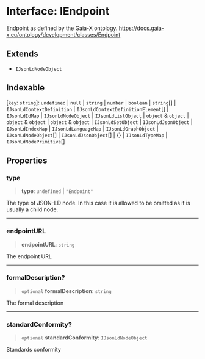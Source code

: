 # Interface: IEndpoint

Endpoint as defined by the Gaia-X ontology.
https://docs.gaia-x.eu/ontology/development/classes/Endpoint

## Extends

- `IJsonLdNodeObject`

## Indexable

\[`key`: `string`\]: `undefined` \| `null` \| `string` \| `number` \| `boolean` \| `string`[] \| `IJsonLdContextDefinition` \| `IJsonLdContextDefinitionElement`[] \| `IJsonLdIdMap` \| `IJsonLdNodeObject` \| `IJsonLdListObject` \| `object` & `object` \| `object` & `object` \| `object` & `object` \| `IJsonLdSetObject` \| `IJsonLdJsonObject` \| `IJsonLdIndexMap` \| `IJsonLdLanguageMap` \| `IJsonLdGraphObject` \| `IJsonLdNodeObject`[] \| `IJsonLdJsonObject`[] \| \{\} \| `IJsonLdTypeMap` \| `IJsonLdNodePrimitive`[]

## Properties

### type

> **type**: `undefined` \| `"Endpoint"`

The type of JSON-LD node. In this case it is allowed to be omitted as it is usually a child node.

***

### endpointURL

> **endpointURL**: `string`

The endpoint URL

***

### formalDescription?

> `optional` **formalDescription**: `string`

The formal description

***

### standardConformity?

> `optional` **standardConformity**: `IJsonLdNodeObject`

Standards conformity
